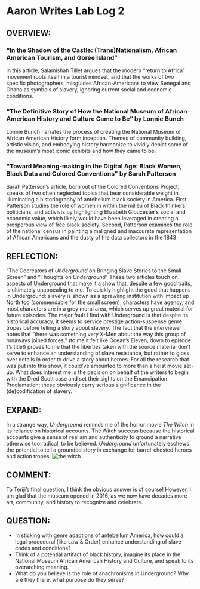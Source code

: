 # Aaron Writes Lab Log 2

## OVERVIEW:
### “In the Shadow of the Castle: (Trans)Nationalism, African American Tourism, and Gorée Island”
In this article, Salamishah Tillet argues that the modern “return to Africa” movement roots itself in a tourist mindset, and that the works of two specific photographers, misguides African-Americans to view Senegal and Ghana as symbols of slavery, ignoring current social and economic conditions.

### “The Definitive Story of How the National Museum of African American History and Culture Came to Be” by Lonnie Bunch
Lonnie Bunch narrates the process of creating the National Museum of African American History form inception. Themes of community building, artistic vision, and embodying history harmonize to vividly depict some of the museum’s most iconic exhibits and how they came to be.

### "Toward Meaning-making in the Digital Age: Black Women, Black Data and Colored Conventions" by Sarah Patterson
Sarah Patterson’s article, born out of the Colored Conventions Project, speaks of two often neglected topics that bear considerable weight in illuminating a historiography of antebellum black society in America. First, Patterson studies the role of women in within the milieu of Black thinkers, politicians, and activists by highlighting Elizabeth Gloucester’s social and economic value, which likely would have been leveraged in creating a prosperous view of free black society.  Second, Patterson examines the role of the national census in painting a maligned and inaccurate representation of African Americans and the dusty of the data collectors in the 1843 

## REFLECTION:
“The Cocreators of *Underground* on Bringing Slave Stories to the Small Screen” and “Thoughts on *Underground*”
These two articles touch on aspects of Underground that make it a show that, despite a few good traits, is ultimately unappealing to me. To quickly highlight the good that happens in Underground: slavery is shown as a sprawling institution with impact up North too (commendable for the small screen), characters have agency, and most characters are in a grey moral area, which serves up great material for future episodes. The major fault I find with Underground is that despite its historical accuracy, it seems to service prestige action-suspense genre tropes before telling a story about slavery. The fact that the interviewer notes that  “there was something very X-Men about the way this group of runaways joined forces,” (to me it felt like Ocean’s Eleven, down to episode 1’s title!) proves to me that the liberties taken with the source material don’t serve to enhance an understanding of slave resistance, but rather to gloss over details in order to drive a story about heroes. For all the research that was put into this show, it could’ve amounted to more than a heist movie set-up. What does interest me is the decision on behalf of the writers to begin with the Dred Scott case and set their sights on the Emancipation Proclamation; these obviously carry serious significance in the (de)codification of slavery.

## EXPAND:
In a strange way, *Underground* reminds me of the horror movie *The Witch* in its reliance on historical accounts. The Witch success because the historical accounts give a sense of realism and authenticity to ground a narrative otherwise too radical, to be believed. *Underground* unfortunately eschews the potential to tell a grounded story in exchange for barrel-chested heroes and action tropes.
![the witch](https://68.media.tumblr.com/d9f558456d0b0789ca8a779e7872117c/tumblr_oj0gaqhBmg1uzg6sbo4_1280.jpg)

## COMMENT:
To Teriji’s final question, I think the obvious answer is of course! However, I am glad that the museum opened in 2016, as we now have decades more art, community, and history to recognize and celebrate.

## QUESTION:
* In sticking with genre adaptions of antebellum America, how could a legal procedural (like Law & Order) enhance understanding of slave codes and conditions?
* Think of a potential artifact of black history, imagine its place in the National Museum African American History and Culture, and speak to its overarching meaning.
* What do you believe is the role of anachronisms in Underground? Why are they there, what purpose do they serve?

